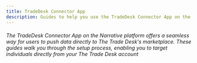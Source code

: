 ```yaml
---
title: TradeDesk Connector App
description: Guides to help you use the TradeDesk Connector App on the Narrative platform.
---
```


###### The TradeDesk Connector App on the Narrative platform offers a seamless way for users to push data directly to The Trade Desk's marketplace. These guides walk you through the setup process, enabling you to target individuals directly from your The Trade Desk account
